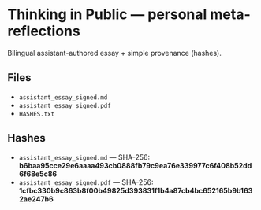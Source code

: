 # Thinking in Public — personal meta-reflections

Bilingual assistant-authored essay + simple provenance (hashes).  

## Files
- `assistant_essay_signed.md`  
- `assistant_essay_signed.pdf`
- `HASHES.txt`

## Hashes
- `assistant_essay_signed.md` — SHA-256: **b6baa95cce29e6aaaa493cb0888fb79c9ea76e339977c6f408b52dd6f68e5c86**  
- `assistant_essay_signed.pdf` — SHA-256: **1cfbc330b9c863b8f00b49825d393831f1b4a87cb4bc652165b9b1632ae247b6**
